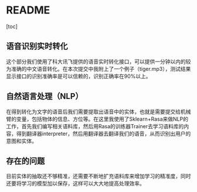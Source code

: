 # README

[toc]



## 语音识别实时转化

这个部分我们使用了科大讯飞提供的语音实时转化接口，可以提供一分钟以内的较为准确的中文语音转化。在本次提交中我附上了一个例子（tiger.mp3），测试结果显示接口的识别准确率是可以信赖的，识别正确率在90%以上。



## 自然语言处理（NLP）

在得到转化为文字的语音后我们需要提取出语音中的实体，也就是需要提交给机械臂的变量，包括物体的信息、方位等。在这里我使用了Sklearn+Rasa来做NLP的工作，首先我们编写相关语料库，然后用Rasa的训练器Trainer去学习语料库的内容，得到翻译器interpreter，然后用翻译器去翻译我们的语音，从而识别出用户的意图和实体。



## 存在的问题

目前实体的抽取还不够精准，还需要不断地扩充语料库来增加学习的精准度，同时还要将学习的模型加以保存，这样可以大大地提高处理效率。